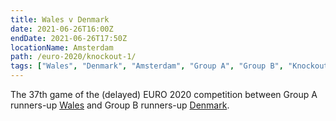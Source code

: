 ```yaml
---
title: Wales v Denmark
date: 2021-06-26T16:00Z
endDate: 2021-06-26T17:50Z
locationName: Amsterdam
path: /euro-2020/knockout-1/
tags: ["Wales", "Denmark", "Amsterdam", "Group A", "Group B", "Knockout", "Group of 16", "EURO 2020"]
---
```


The 37th game of the (delayed) EURO 2020 competition between Group A runners-up [Wales](/wales) and Group B runners-up [Denmark](/denmark).